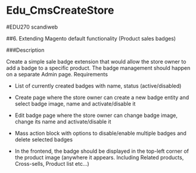 Edu_CmsCreateStore
===================

#EDU270 scandiweb

##6. Extending Magento default functionality (Product sales badges)

###Description

Create a simple sale badge extension that would allow the store owner to add a badge to a specific product. The badge management should happen on a separate Admin page.
Requirements

   * List of currently created badges with name, status (active/disabled)

   * Create page where the store owner can create a new badge entity and select badge image, name and activate/disable it

   * Edit badge page where the store owner can change badge image, change its name and activate/disable it

   * Mass action block with options to disable/enable multiple badges and delete selected badges

   * In the frontend, the badge should be displayed in the top-left corner of the product image (anywhere it appears. Including Related products, Cross-sells, Product list etc...)
